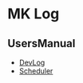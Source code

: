MK Log
======

UsersManual
-----------

* [DevLog](Devlog/Index.md)
* [Scheduler](Scheduler/Index.md)
